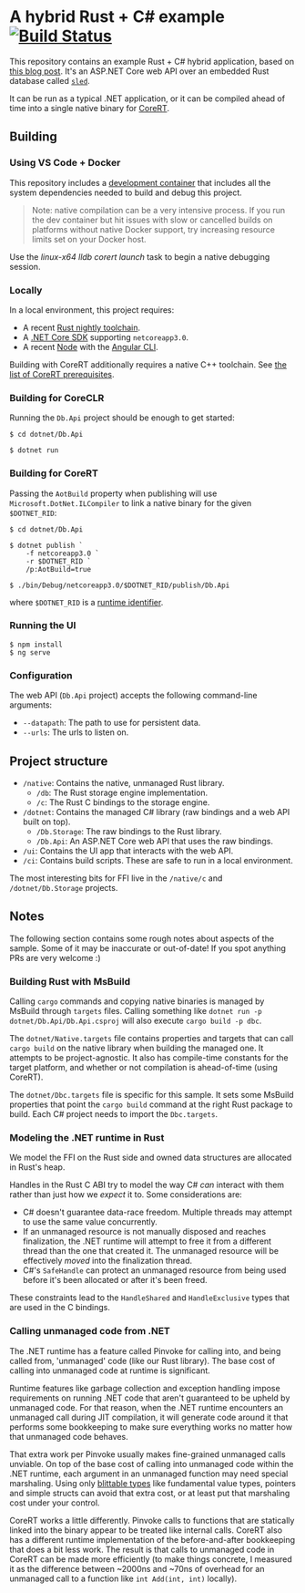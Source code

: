 # A hybrid Rust + C# example [![Build Status](https://dev.azure.com/kodraus/rust-csharp-ffi/_apis/build/status/KodrAus.rust-csharp-ffi?branchName=master)](https://dev.azure.com/kodraus/rust-csharp-ffi/_build/latest?definitionId=2&branchName=master)

This repository contains an example Rust + C# hybrid application, based on [this blog post](https://blog.getseq.net/rust-at-datalust-how-we-integrate-rust-with-csharp/). It's an ASP.NET Core web API over an embedded Rust database called [`sled`](https://github.com/spacejam/sled).

It can be run as a typical .NET application, or it can be compiled ahead of time into a single native binary for [CoreRT](https://github.com/dotnet/corert).

## Building

### Using VS Code + Docker

This repository includes a [development container](https://code.visualstudio.com/docs/remote/containers) that includes all the system dependencies needed to build and debug this project.

> Note: native compilation can be a very intensive process. If you run the dev container but hit issues with slow or cancelled builds on platforms without native Docker support, try increasing resource limits set on your Docker host.

Use the _linux-x64 lldb corert launch_ task to begin a native debugging session.

### Locally

In a local environment, this project requires:

- A recent [Rust nightly toolchain](https://rustup.rs).
- A [.NET Core SDK](https://dotnet.microsoft.com/download) supporting `netcoreapp3.0`.
- A recent [Node](https://nodejs.org) with the [Angular CLI](https://angular.io/cli).

Building with CoreRT additionally requires a native C++ toolchain. See [the list of CoreRT prerequisites](https://github.com/dotnet/corert/blob/master/samples/prerequisites.md).

### Building for CoreCLR

Running the `Db.Api` project should be enough to get started:

```
$ cd dotnet/Db.Api

$ dotnet run
```

### Building for CoreRT

Passing the `AotBuild` property when publishing will use `Microsoft.DotNet.ILCompiler` to link a native binary for the given `$DOTNET_RID`:

```
$ cd dotnet/Db.Api

$ dotnet publish `
    -f netcoreapp3.0 `
    -r $DOTNET_RID `
    /p:AotBuild=true

$ ./bin/Debug/netcoreapp3.0/$DOTNET_RID/publish/Db.Api
```

where `$DOTNET_RID` is a [runtime identifier](https://docs.microsoft.com/en-us/dotnet/core/rid-catalog).

### Running the UI

```
$ npm install
$ ng serve
```

### Configuration

The web API (`Db.Api` project) accepts the following command-line arguments:

- `--datapath`: The path to use for persistent data.
- `--urls`: The urls to listen on.

## Project structure

- `/native`: Contains the native, unmanaged Rust library.
  - `/db`: The Rust storage engine implementation.
  - `/c`: The Rust C bindings to the storage engine.
- `/dotnet`: Contains the managed C# library (raw bindings and a web API built on top).
  - `/Db.Storage`: The raw bindings to the Rust library.
  - `/Db.Api`: An ASP.NET Core web API that uses the raw bindings.
- `/ui`: Contains the UI app that interacts with the web API.
- `/ci`: Contains build scripts. These are safe to run in a local environment.

The most interesting bits for FFI live in the `/native/c` and `/dotnet/Db.Storage` projects.

## Notes

The following section contains some rough notes about aspects of the sample. Some of it may be inaccurate or out-of-date! If you spot anything PRs are very welcome :)

### Building Rust with MsBuild

Calling `cargo` commands and copying native binaries is managed by MsBuild through `targets` files. Calling something like `dotnet run -p dotnet/Db.Api/Db.Api.csproj` will also execute `cargo build -p dbc`.

The `dotnet/Native.targets` file contains properties and targets that can call `cargo build` on the native library when building the managed one. It attempts to be project-agnostic. It also has compile-time constants for the target platform, and whether or not compilation is ahead-of-time (using CoreRT).

The `dotnet/Dbc.targets` file is specific for this sample. It sets some MsBuild properties that point the `cargo build` command at the right Rust package to build. Each C# project needs to import the `Dbc.targets`.

### Modeling the .NET runtime in Rust

We model the FFI on the Rust side and owned data structures are allocated in Rust's heap.

Handles in the Rust C ABI try to model the way C# _can_ interact with them rather than just how we _expect_ it to. Some considerations are:

- C# doesn't guarantee data-race freedom. Multiple threads may attempt to use the same value concurrently.
- If an unmanaged resource is not manually disposed and reaches finalization, the .NET runtime will attempt to free it from a different thread than the one that created it. The unmanaged resource will be effectively _moved_ into the finalization thread.
- C#'s `SafeHandle` can protect an unmanaged resource from being used before it's been allocated or after it's been freed.

These constraints lead to the `HandleShared` and `HandleExclusive` types that are used in the C bindings.

### Calling unmanaged code from .NET

The .NET runtime has a feature called Pinvoke for calling into, and being called from, 'unmanaged' code (like our Rust library). The base cost of calling into unmanaged code at runtime is significant.

Runtime features like garbage collection and exception handling impose requirements on running .NET code that aren't guaranteed to be upheld by unmanaged code. For that reason, when the .NET runtime encounters an unmanaged call during JIT compilation, it will generate code around it that performs some bookkeeping to make sure everything works no matter how that unmanaged code behaves.

That extra work per Pinvoke usually makes fine-grained unmanaged calls unviable. On top of the base cost of calling into unmanaged code within the .NET runtime, each argument in an unmanaged function may need special marshaling. Using only [blittable types](https://docs.microsoft.com/en-us/dotnet/framework/interop/blittable-and-non-blittable-types) like fundamental value types, pointers and simple structs can avoid that extra cost, or at least put that marshaling cost under your control.

CoreRT works a little differently. Pinvoke calls to functions that are statically linked into the binary appear to be treated like internal calls. CoreRT also has a different runtime implementation of the before-and-after bookkeeping that does a bit less work. The result is that calls to unmanaged code in CoreRT can be made more efficiently (to make things concrete, I measured it as the difference between ~2000ns and ~70ns of overhead for an unmanaged call to a function like `int Add(int, int)` locally).
